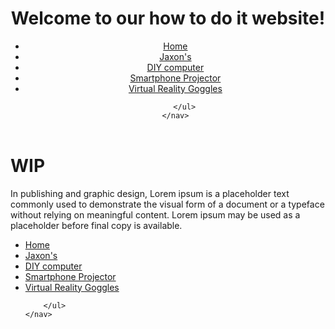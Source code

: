 <!doctype html>

<html lang="en">
<head>
  <meta charset="utf-8">

  <title>The HTML5 Herald</title>
  <meta name="description" content="The HTML5 Herald">
  <meta name="author" content="SitePoint">

  <link rel="stylesheet" href="stylesheet.css">

</head>

<body>
<header>
    <h1>Welcome to our how to do it website!</h1>
    <nav>
        <ul>
            <li><a href="index.html">Home</a></li>
            <li><a href="jaxon'sDIY.html">Jaxon's</a></li>
            <li><a href="">DIY computer</a></li>
            <li><a href="smartphone_projector.md">Smartphone Projector</a></li>
            <li><a href="vr_goggles.md">Virtual Reality Goggles</a></li>

        </ul>
    </nav>
</header>

<h1>WIP</h1>

<p>In publishing and graphic design, Lorem ipsum is a placeholder text commonly used to demonstrate the visual form of a document or a typeface without 
    relying on meaningful content. Lorem ipsum may be used as a placeholder before final copy is available.</p>

<footer>
    <nav>
        <ul>
            <li><a href="index.html">Home</a></li>
            <li><a href="jaxon'sDIY.html">Jaxon's</a></li>
            <li><a href="">DIY computer</a></li>
            <li><a href="smartphone_projector.md">Smartphone Projector</a></li>
            <li><a href="vr_goggles.md">Virtual Reality Goggles</a></li>

        </ul>
    </nav>
</footer>

</body>
</html>
